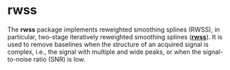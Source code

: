 # rwss

The **rwss** package implements reweighted smoothing splines (RWSS), in particular, two-stage iteratively reweighted smoothing splines ([**rwss**](https://github.com/rwss2021/rwss/blob/main/R/RWSS.R)). It is used to remove baselines when the structure of an acquired signal is complex, i.e., the signal with multiple and wide peaks, or when the signal-to-noise ratio (SNR) is low.
